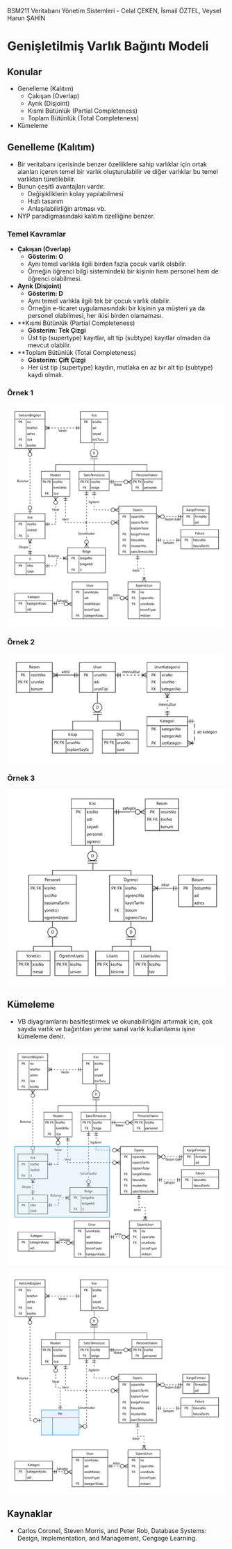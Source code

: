 BSM211 Veritabanı Yönetim Sistemleri - Celal ÇEKEN, İsmail ÖZTEL, Veysel Harun ŞAHİN

# Genişletilmiş Varlık Bağıntı Modeli

## Konular

* Genelleme (Kalıtım)
  + Çakışan (Overlap)
  + Ayrık (Disjoint)
  + Kısmi Bütünlük (Partial Completeness)
  + Toplam Bütünlük (Total Completeness)
* Kümeleme


## Genelleme (Kalıtım)

* Bir veritabanı içerisinde benzer özelliklere sahip varlıklar için ortak alanları içeren temel bir varlık oluşturulabilir ve diğer varlıklar bu temel varlıktan türetilebilir.
* Bunun çeşitli avantajları vardır.
  * Değişikliklerin kolay yapılabilmesi
  * Hızlı tasarım
  * Anlaşılabilirliğin artması vb.
* NYP paradigmasındaki kalıtım özelliğine benzer.

### Temel Kavramlar

* **Çakışan (Overlap)**
  * **Gösterim: O**
  * Aynı temel varlıkla ilgili birden fazla çocuk varlık olabilir.
  * Örneğin öğrenci bilgi sistemindeki bir kişinin hem personel hem de öğrenci olabilmesi.
* **Ayrık (Disjoint)**
  * **Gösterim: D**
  * Aynı temel varlıkla ilgili tek bir çocuk varlık olabilir.
  * Örneğin e-ticaret uygulamasındaki bir kişinin ya müşteri ya da personel olabilmesi, her ikisi birden olamaması.
* **Kısmi Bütünlük (Partial Completeness) 
  * **Gösterim: Tek Çizgi** 
  * Üst tip (supertype) kayıtlar, alt tip (subtype) kayıtlar olmadan da mevcut olabilir.
* **Toplam Bütünlük (Total Completeness) 
  * **Gösterim: Çift Çizgi**
  * Her üst tip (supertype) kaydın, mutlaka en az bir alt tip (subtype) kaydı olmalı.


### Örnek 1

![](Sekiller/05/ETicaret.png)


### Örnek 2

![](Sekiller/05/Urun1.png)


### Örnek 3

![](Sekiller/05/Kisi1.png)


## Kümeleme

* VB diyagramlarını basitleştirmek ve okunabilirliğini artırmak için, çok sayıda varlık ve bağıntıları yerine sanal varlık kullanılamsı işine kümeleme denir.


![](Sekiller/05/ETicaretKumeleme1.png)


![](Sekiller/05/ETicaretKumeleme2.png)


## Kaynaklar

* Carlos Coronel, Steven Morris, and Peter Rob, Database Systems: Design, Implementation, and 	Management, Cengage Learning.
